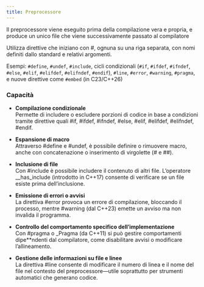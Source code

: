 ```yaml
---
title: Preprocessore
---
```


Il preprocessore viene eseguito prima della compilazione vera e propria, e produce un unico file che viene successivamente passato al compilatore

Utilizza direttive che iniziano con #, ognuna su una riga separata, con nomi definiti dallo standard e relativi argomenti.

Esempi:
`#define`, `#undef`, `#include`, cicli condizionali (`#if`, `#ifdef`, `#ifndef`, `#else`, `#elif`, `#elifdef`, `#elifndef`, `#endif`), `#line`, `#error`, `#warning`, `#pragma`, e nuove direttive come `#embed` (in C23/C++26)

### Capacità

- **Compilazione condizionale**  
  Permette di includere o escludere porzioni di codice in base a condizioni tramite direttive quali #if, #ifdef, #ifndef, #else, #elif, #elifdef, #elifndef, #endif.

- **Espansione di macro**  
  Attraverso #define e #undef, è possibile definire o rimuovere macro, anche con concatenazione o inserimento di virgolette (# e ##).

- **Inclusione di file**  
  Con #include è possibile includere il contenuto di altri file. L’operatore \_\_has_include (introdotto in C++17) consente di verificare se un file esiste prima dell’inclusione.

- **Emissione di errori o avvisi**  
  La direttiva #error provoca un errore di compilazione, bloccando il processo, mentre #warning (dal C++23) emette un avviso ma non invalida il programma.

- **Controllo del comportamento specifico dell’implementazione**  
  Con #pragma o \_Pragma (da C++11) si può gestire comportamenti dipe\*\*ndenti dal compilatore, come disabilitare avvisi o modificare l’allineamento.

- **Gestione delle informazioni su file e linee**  
  La direttiva #line consente di modificare il numero di linea e il nome del file nel contesto del preprocessore—utile soprattutto per strumenti automatici che generano codice.
